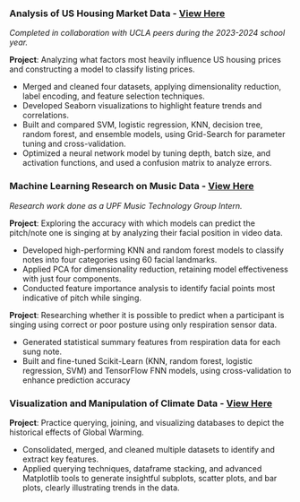 ### Analysis of US Housing Market Data - [View Here](https://github.com/graceli5/PIC-16B-Final-Project.git)

_Completed in collaboration with UCLA peers during the 2023-2024 school year._

**Project**: Analyzing what factors most heavily influence US housing prices and constructing a model to classify listing prices.
- Merged and cleaned four datasets, applying dimensionality reduction, label encoding, and feature selection techniques.
- Developed Seaborn visualizations to highlight feature trends and correlations.
- Built and compared SVM, logistic regression, KNN, decision tree, random forest, and ensemble models, using Grid-Search for parameter tuning and cross-validation.
- Optimized a neural network model by tuning depth, batch size, and activation functions, and used a confusion matrix to analyze errors.

### Machine Learning Research on Music Data - [View Here](https://github.com/graceli5/UPF-work.git)

_Research work done as a UPF Music Technology Group Intern._

**Project**: Exploring the accuracy with which models can predict the pitch/note one is singing at by analyzing their facial position in video data.
- Developed high-performing KNN and random forest models to classify notes into four categories using 60 facial landmarks.
- Applied PCA for dimensionality reduction, retaining model effectiveness with just four components.
- Conducted feature importance analysis to identify facial points most indicative of pitch while singing.

**Project**: Researching whether it is possible to predict when a participant is singing using correct or poor posture using only respiration sensor data.
- Generated statistical summary features from respiration data for each sung note.
- Built and fine-tuned Scikit-Learn (KNN, random forest, logistic regression, SVM) and TensorFlow FNN models, using cross-validation to enhance prediction accuracy

### Visualization and Manipulation of Climate Data - [View Here](https://github.com/graceli5/Data-Visualization-Climate.git)

**Project**: Practice querying, joining, and visualizing databases to depict the historical effects of Global Warming.
- Consolidated, merged, and cleaned multiple datasets to identify and extract key features.
- Applied querying techniques, dataframe stacking, and advanced Matplotlib tools to generate insightful subplots, scatter plots, and bar plots, clearly illustrating trends in the data.
 
